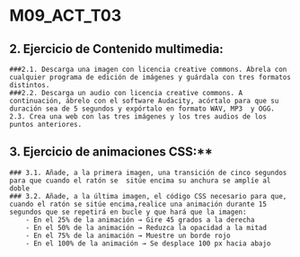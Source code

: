 # M09_ACT_T03
## 2. Ejercicio de Contenido multimedia:
    ###2.1. Descarga una imagen con licencia creative commons. Ábrela con cualquier programa de edición de imágenes y guárdala con tres formatos distintos.
    ###2.2. Descarga un audio con licencia creative commons. A continuación, ábrelo con el software Audacity, acórtalo para que su duración sea de 5 segundos y expórtalo en formato WAV, MP3  y OGG. 
    2.3. Crea una web con las tres imágenes y los tres audios de los puntos anteriores.
## 3. Ejercicio de animaciones CSS:**
    ### 3.1. Añade, a la primera imagen, una transición de cinco segundos para que cuando el ratón se  sitúe encima su anchura se amplíe al doble
    ### 3.2. Añade, a la última imagen, el código CSS necesario para que, cuando el ratón se sitúe encima,realice una animación durante 15 segundos que se repetirá en bucle y que hará que la imagen:
        - En el 25% de la animación → Gire 45 grados a la derecha 
        - En el 50% de la animación → Reduzca la opacidad a la mitad 
        - En el 75% de la animación → Muestre un borde rojo
        - En el 100% de la animación → Se desplace 100 px hacia abajo
